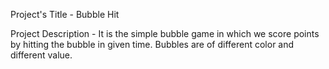 Project's Title - Bubble Hit

Project Description - It is the simple bubble game in which we score points by hitting the bubble in given time. Bubbles are of different color and different value.
